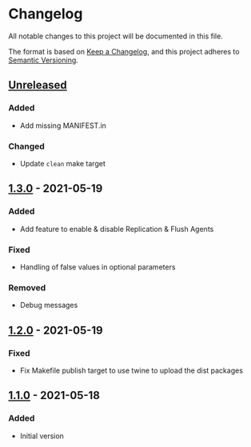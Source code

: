 # Changelog

All notable changes to this project will be documented in this file.

The format is based on [Keep a Changelog](https://keepachangelog.com/en/1.0.0/),
and this project adheres to [Semantic Versioning](https://semver.org/spec/v2.0.0.html).

## [Unreleased]

### Added
- Add missing MANIFEST.in

### Changed
- Update `clean` make target

## [1.3.0] - 2021-05-19

### Added
- Add feature to enable & disable Replication & Flush Agents

### Fixed
- Handling of false values in optional parameters

### Removed
- Debug messages

## [1.2.0] - 2021-05-19
### Fixed
- Fix Makefile publish target to use twine to upload the dist packages

## [1.1.0] - 2021-05-18
### Added
- Initial version

[Unreleased]: https://github.com/shinesolutions/pythonaem/compare/1.3.0...HEAD
[1.3.0]: https://github.com/shinesolutions/pythonaem/compare/1.2.0...1.3.0
[1.2.0]: https://github.com/shinesolutions/pythonaem/compare/1.1.0...1.2.0
[1.1.0]: https://github.com/shinesolutions/pythonaem/compare/3e66e20c36db48f76fcf6b058c1c44a145929bdf...1.1.0
